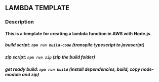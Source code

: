 ## LAMBDA TEMPLATE

### Description
#### This is a template for creating a lambda function in AWS with Node.js.
##### build script: `npm run build-code` (transpile typescript to javascript)
##### zip script: `npm run zip` (zip the build folder)
##### get ready build: `npm run build` (install dependencies, build, copy node-module and zip)



